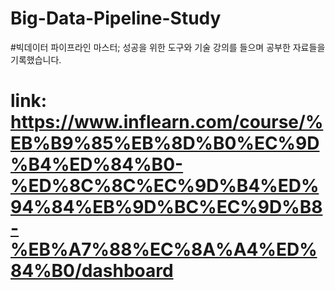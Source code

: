# Big-Data-Pipeline-Study

#빅데이터 파이프라인 마스터; 성공을 위한 도구와 기술 강의를 들으며 공부한 자료들을 기록했습니다.
# link: https://www.inflearn.com/course/%EB%B9%85%EB%8D%B0%EC%9D%B4%ED%84%B0-%ED%8C%8C%EC%9D%B4%ED%94%84%EB%9D%BC%EC%9D%B8-%EB%A7%88%EC%8A%A4%ED%84%B0/dashboard

